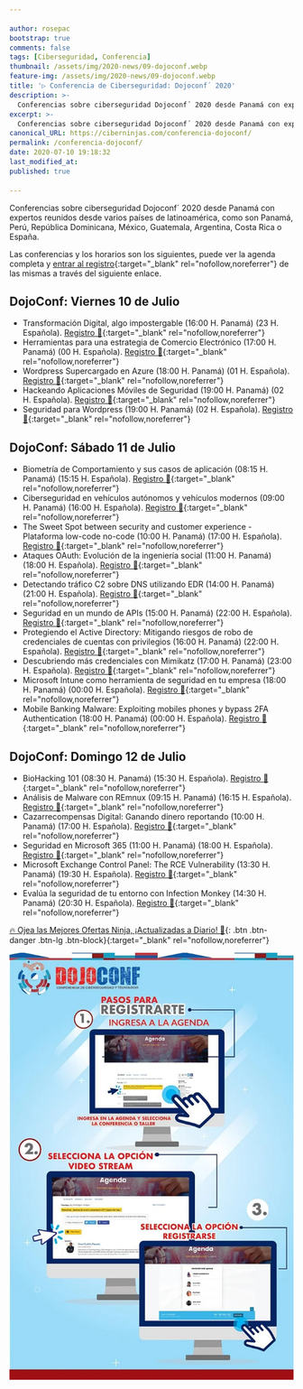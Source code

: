 ```yaml
---

author: rosepac
bootstrap: true
comments: false
tags: [Ciberseguridad, Conferencia]
thumbnail: /assets/img/2020-news/09-dojoconf.webp
feature-img: /assets/img/2020-news/09-dojoconf.webp
title: '▷ Conferencia de Ciberseguridad: Dojoconf´ 2020'
description: >-
  Conferencias sobre ciberseguridad Dojoconf´ 2020 desde Panamá con expertos reunidos desde varios países de latinoamérica, como son Panamá, Perú, República Dominicana, México, Guatemala, Argentina, Costa Rica o España.
excerpt: >-
  Conferencias sobre ciberseguridad Dojoconf´ 2020 desde Panamá con expertos reunidos desde varios países de latinoamérica, como son Panamá, Perú, República Dominicana, México, Guatemala, Argentina, Costa Rica o España.
canonical_URL: https://ciberninjas.com/conferencia-dojoconf/
permalink: /conferencia-dojoconf/
date: 2020-07-10 19:18:32
last_modified_at: 
published: true

---
```


Conferencias sobre ciberseguridad Dojoconf´ 2020 desde Panamá con expertos reunidos desde varios países de latinoamérica, como son Panamá, Perú, República Dominicana, México, Guatemala, Argentina, Costa Rica o España.

Las conferencias y los horarios son los siguientes, puede ver la agenda completa y [entrar al registro](https://dojoconfpa.org/agenda/){:target="_blank" rel="nofollow,noreferrer"} de las mismas a través del siguiente enlace.

## **DojoConf: Viernes 10 de Julio**

- Transformación Digital, algo impostergable (16:00 H. Panamá) (23 H. Española). [Registro 🤞](https://event.webinarjam.com/register/31/plxoqfxq){:target="_blank" rel="nofollow,noreferrer"}
- Herramientas para una estrategia de Comercio Electrónico (17:00 H. Panamá) (00 H. Española). [Registro 🤞](https://event.webinarjam.com/register/31/plxoqfxq){:target="_blank" rel="nofollow,noreferrer"}
- Wordpress Supercargado en Azure (18:00 H. Panamá) (01 H. Española). [Registro 🤞](https://event.webinarjam.com/register/33/6k5z2h5o){:target="_blank" rel="nofollow,noreferrer"}
- Hackeando Aplicaciones Móviles de Seguridad (19:00 H. Panamá) (02 H. Española). [Registro 🤞](https://event.webinarjam.com/register/34/xq78xbm1){:target="_blank" rel="nofollow,noreferrer"}
- Seguridad para Wordpress (19:00 H. Panamá) (02 H. Española). [Registro 🤞](https://event.webinarjam.com/register/35/lpkw9fyr){:target="_blank" rel="nofollow,noreferrer"}

## **DojoConf: Sábado 11 de Julio**

- Biometría de Comportamiento y sus casos de aplicación (08:15 H. Panamá) (15:15 H. Española). [Registro 🤞](https://event.webinarjam.com/register/36/7w5z4u78){:target="_blank" rel="nofollow,noreferrer"}
 - Ciberseguridad en vehículos autónomos y vehículos modernos (09:00 H. Panamá) (16:00 H. Española). [Registro 🤞](https://event.webinarjam.com/register/37/4qzw4bxr){:target="_blank" rel="nofollow,noreferrer"}
- The Sweet Spot between security and customer experience - Plataforma low-code no-code (10:00 H. Panamá) (17:00 H. Española). [Registro 🤞](https://event.webinarjam.com/register/39/n6r9of7w){:target="_blank" rel="nofollow,noreferrer"}
- Ataques OAuth: Evolución de la ingeniería social (11:00 H. Panamá) (18:00 H. Española). [Registro 🤞](https://event.webinarjam.com/register/40/515z4s31){:target="_blank" rel="nofollow,noreferrer"}
 - Detectando tráfico C2 sobre DNS utilizando EDR (14:00 H. Panamá) (21:00 H. Española). [Registro 🤞](https://event.webinarjam.com/register/41/zk91nhx1){:target="_blank" rel="nofollow,noreferrer"}
- Seguridad en un mundo de APIs (15:00 H. Panamá) (22:00 H. Española). [Registro 🤞](https://event.webinarjam.com/register/42/gq06mbxq){:target="_blank" rel="nofollow,noreferrer"}
- Protegiendo el Active Directory: Mitigando riesgos de robo de credenciales de cuentas con privilegios (16:00 H. Panamá) (22:00 H. Española). [Registro 🤞](https://event.webinarjam.com/register/43/y13qlsqx){:target="_blank" rel="nofollow,noreferrer"}
- Descubriendo más credenciales con Mimikatz (17:00 H. Panamá) (23:00 H. Española). [Registro 🤞](https://event.webinarjam.com/register/44/2om24smo){:target="_blank" rel="nofollow,noreferrer"}
- Microsoft Intune como herramienta de seguridad en tu empresa (18:00 H. Panamá) (00:00 H. Española). [Registro 🤞](https://event.webinarjam.com/register/45/385w4fl1){:target="_blank" rel="nofollow,noreferrer"}
- Mobile Banking Malware: Exploiting mobiles phones y bypass 2FA Authentication (18:00 H. Panamá) (00:00 H. Española). [Registro 🤞](https://event.webinarjam.com/register/46/9p5z4fgl){:target="_blank" rel="nofollow,noreferrer"}

## **DojoConf: Domingo 12 de Julio**

- BioHacking 101 (08:30 H. Panamá) (15:30 H. Española). [Registro 🤞](https://event.webinarjam.com/register/47/09mwnf81){:target="_blank" rel="nofollow,noreferrer"}
- Análisis de Malware con REmnux (09:15 H. Panamá) (16:15 H. Española). [Registro 🤞](https://event.webinarjam.com/register/48/oxv08fm2){:target="_blank" rel="nofollow,noreferrer"}
- Cazarrecompensas Digital: Ganando dinero reportando (10:00 H. Panamá) (17:00 H. Española). [Registro 🤞](https://event.webinarjam.com/register/49/8r524cyn){:target="_blank" rel="nofollow,noreferrer"}
- Seguridad en Microsoft 365 (11:00 H. Panamá) (18:00 H. Española). [Registro 🤞](https://event.webinarjam.com/register/50/q7x81cmm){:target="_blank" rel="nofollow,noreferrer"}
- Microsoft Exchange Control Panel: The RCE Vulnerability (13:30 H. Panamá) (19:30 H. Española). [Registro 🤞](https://event.webinarjam.com/register/51/10mpzfy3){:target="_blank" rel="nofollow,noreferrer"}
- Evalúa la seguridad de tu entorno con Infection Monkey (14:30 H. Panamá) (20:30 H. Española). [Registro 🤞](https://event.webinarjam.com/register/52/kr1w3czv){:target="_blank" rel="nofollow,noreferrer"}

[🔥 Ojea las Mejores Ofertas Ninja, ¡Actualizadas a Diario! 🎁](https://www.amazon.es/shop/cibercursos){: .btn .btn-danger .btn-lg .btn-block}{:target="_blank" rel="nofollow,noreferrer"}

<!-- Enlaces de acceso - https://event.webinarjam.com/go/live/30/xq78xbmxfzxhv0hg6w -->
![Conferencias sobre ciberseguridad Dojoconf´ 2020 desde Panamá con expertos reunidos desde varios países de latinoamérica, como son Panamá, Perú, República Dominicana, México, Guatemala, Argentina, Costa Rica o España.](/assets/img/2020-news/09-dojoconf.webp "Conferencias sobre ciberseguridad Dojoconf´ 2020 desde Panamá con expertos reunidos desde varios países de latinoamérica, como son Panamá, Perú, República Dominicana, México, Guatemala, Argentina, Costa Rica o España.")